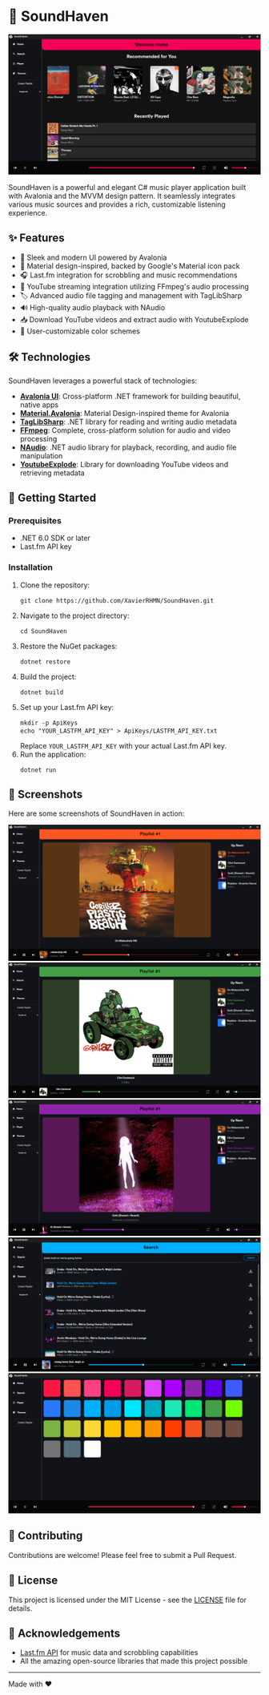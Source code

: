 ﻿# 🎵 SoundHaven

![SoundHaven Logo](Screenshots/Home.png)

SoundHaven is a powerful and elegant C# music player application built
with Avalonia and the MVVM design pattern. It seamlessly integrates
various music sources and provides a rich, customizable listening experience.

## ✨ Features

- 🎨 Sleek and modern UI powered by Avalonia
- 🌙 Material design-inspired, backed by Google's Material icon pack
- 🎧 Last.fm integration for scrobbling and music recommendations
- 🎥 YouTube streaming integration utilizing FFmpeg's audio processing
- 🏷️ Advanced audio file tagging and management with TagLibSharp
- 🔊 High-quality audio playback with NAudio
- 📥 Download YouTube videos and extract audio with YoutubeExplode
- 🌈 User-customizable color schemes

## 🛠️ Technologies

SoundHaven leverages a powerful stack of technologies:

- **[Avalonia UI](https://avaloniaui.net/)**: Cross-platform .NET framework for building beautiful, native apps
- **[Material.Avalonia](https://github.com/AvaloniaCommunity/Material.Avalonia)**: Material Design-inspired theme for Avalonia
- **[TagLibSharp](https://github.com/mono/taglib-sharp)**: .NET library for reading and writing audio metadata
- **[FFmpeg](https://ffmpeg.org/)**: Complete, cross-platform solution for audio and video processing
- **[NAudio](https://github.com/naudio/NAudio)**: .NET audio library for playback, recording, and audio file manipulation
- **[YoutubeExplode](https://github.com/Tyrrrz/YoutubeExplode)**: Library for downloading YouTube videos and retrieving metadata

## 🚀 Getting Started

### Prerequisites

- .NET 6.0 SDK or later
- Last.fm API key

### Installation

1. Clone the repository:
   ```
   git clone https://github.com/XavierRHMN/SoundHaven.git
   ```
2. Navigate to the project directory:
   ```
   cd SoundHaven
   ```
3. Restore the NuGet packages:
   ```
   dotnet restore
   ```
4. Build the project:
   ```
   dotnet build
   ```
5. Set up your Last.fm API key:
   ```
   mkdir -p ApiKeys
   echo "YOUR_LASTFM_API_KEY" > ApiKeys/LASTFM_API_KEY.txt
   ```
   Replace `YOUR_LASTFM_API_KEY` with your actual Last.fm API key.
6. Run the application:
   ```
   dotnet run
   ```

## 📸 Screenshots

Here are some screenshots of SoundHaven in action:

![SoundHaven First](Screenshots/soundhaven_1.png)
![SoundHaven Second](Screenshots/soundhaven_2.png)
![SoundHaven Third](Screenshots/soundhaven_3.png)
![SoundHaven Search](Screenshots/Search.png)
![SoundHaven Themes](Screenshots/Themes.png)


## 🤝 Contributing

Contributions are welcome! Please feel free to submit a Pull Request.

## 📄 License

This project is licensed under the MIT License - see the [LICENSE](LICENSE) file for details.

## 🙏 Acknowledgements

- [Last.fm API](https://www.last.fm/api) for music data and scrobbling capabilities
- All the amazing open-source libraries that made this project possible

---

Made with ❤️